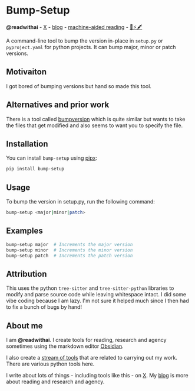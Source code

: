 # Bump-Setup
**@readwithai** - [X](https://x.com/readwithai) - [blog](https://readwithai.substack.com/) - [machine-aided reading](https://www.reddit.com/r/machineAidedReading/) - [📖](https://readwithai.substack.com/p/what-is-reading-broadly-defined
)[⚡️](https://readwithai.substack.com/s/technical-miscellany)[🖋️](https://readwithai.substack.com/p/note-taking-with-obsidian-much-of)

A command-line tool to bump the version in-place in `setup.py` or `pyproject.yaml` for python projects. It can bump major, minor or patch versions.

## Motivaiton
I got bored of bumping versions but hand so made this tool.

## Alternatives and prior work
There is a tool called [bumpversion](https://github.com/peritus/bumpversion) which is quite similar but wants to take the files that get modified and also seems to want you to specify the file.


## Installation
You can install `bump-setup`  using [pipx](https://github.com/pypa/pipx):

```bash
pip install bump-setup
```
## Usage
To bump the version in setup.py, run the following command:
```bash
bump-setup <major|minor|patch>
```
## Examples
```bash
bump-setup major  # Increments the major version
bump-setup minor  # Increments the minor version
bump-setup patch  # Increments the patch version
```

## Attribution
This uses the python `tree-sitter` and `tree-sitter-python` libraries to modify and parse source code while leaving whitespace intact. I did some vibe coding because I am lazy. I'm not sure it helped much since I then had to fix a bunch of bugs by hand!

## About me
I am **@readwithai**. I create tools for reading, research and agency sometimes using the markdown editor [Obsidian](https://readwithai.substack.com/p/what-exactly-is-obsidian).

I also create a [stream of tools](https://readwithai.substack.com/p/my-productivity-tools) that are related to carrying out my work. There are various python tools here.

I write about lots of things - including tools like this - on [X](https://x.com/readwithai).
My [blog](https://readwithai.substack.com/) is more about reading and research and agency.
